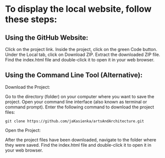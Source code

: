 # To display the local website, follow these steps:

## Using the GitHub Website:
Click on the project link.
Inside the project, click on the green Code button.
Under the Local tab, click on Download ZIP.
Extract the downloaded ZIP file.
Find the index.html file and double-click it to open it in your web browser.

## Using the Command Line Tool (Alternative):
Download the Project:

Go to the directory (folder) on your computer where you want to save the project.
Open your command line interface (also known as terminal or command prompt).
Enter the following command to download the project files:

```git clone https://github.com/jaKasienka/artsAndArchitecture.git```

Open the Project:

After the project files have been downloaded, navigate to the folder where they were saved.
Find the index.html file and double-click it to open it in your web browser.
